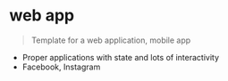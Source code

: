 # web app

> Template for a web application, mobile app

- Proper applications with state and lots of interactivity
- Facebook, Instagram
